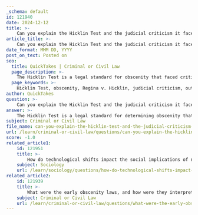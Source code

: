 ```yaml
---
_schema: default
id: 121940
date: 2024-12-12
title: >-
    Can you explain the Hicklin Test and the judicial criticism it faced?
article_title: >-
    Can you explain the Hicklin Test and the judicial criticism it faced?
date_format: MMM DD, YYYY
post_on_text: Posted on
seo:
  title: QuickTakes | Criminal or Civil Law
  page_description: >-
    The Hicklin Test is a legal standard for obscenity that faced criticism for being outdated, overly broad, and focusing on isolated passages rather than the work as a whole, leading to a shift towards community standards in modern obscenity law.
  page_keywords: >-
    Hicklin Test, obscenity, Regina v. Hicklin, judicial criticism, outdated standard, broad application, isolated passages, community standards, legal standard, freedom of expression, censorship, societal values
author: QuickTakes
question: >-
    Can you explain the Hicklin Test and the judicial criticism it faced?
answer: >-
    The Hicklin Test is a legal standard for determining obscenity that originated from the English case *Regina v. Hicklin* in 1868. The test was established to interpret the term "obscene" as defined in the Obscene Publications Act of 1857, which allowed for the destruction of obscene materials. The court, led by Lord Chief Justice Alexander Cockburn, articulated that any material that could "deprave and corrupt those whose minds are open to such immoral influences" was considered obscene, regardless of the context or the audience's actual exposure to the material.\n\nThe Hicklin Test faced significant judicial criticism for several reasons:\n\n1. **Outdated Standard**: Critics argued that the Hicklin Test was rooted in Victorian-era morality and was not suitable for contemporary society. Its focus on the potential corruptibility of the most vulnerable individuals, such as children, was seen as overly restrictive and not reflective of modern values regarding freedom of expression.\n\n2. **Overly Broad Application**: The test's broad definition of obscenity allowed for the censorship of a wide range of materials, including those that might not be inherently harmful or obscene. This led to concerns about the chilling effect on artistic and literary expression.\n\n3. **Focus on Isolated Passages**: The Hicklin Test assessed obscenity based on isolated passages rather than considering the work as a whole. This approach was criticized for failing to account for the context and overall message of the material, which could lead to unjust censorship.\n\n4. **Shift to Community Standards**: In response to the limitations of the Hicklin Test, courts, including the Indian Supreme Court, have moved towards a "community standards" test, which considers the prevailing standards of the community in determining what is considered obscene. This shift aims to balance the need for protecting societal morals with the right to freedom of expression.\n\nUltimately, the Hicklin Test was abolished in India in 2014, marking a significant shift in the legal landscape regarding obscenity and freedom of expression. The evolution of obscenity laws continues to reflect changing societal values and the need for a more nuanced approach to the regulation of potentially harmful materials.
subject: Criminal or Civil Law
file_name: can-you-explain-the-hicklin-test-and-the-judicial-criticism-it-faced.md
url: /learn/criminal-or-civil-law/questions/can-you-explain-the-hicklin-test-and-the-judicial-criticism-it-faced
score: -1.0
related_article1:
    id: 121951
    title: >-
        How do technological shifts impact the social implications of non-consensual image sharing?
    subject: Sociology
    url: /learn/sociology/questions/how-do-technological-shifts-impact-the-social-implications-of-nonconsensual-image-sharing
related_article2:
    id: 121939
    title: >-
        What were the early obscenity laws, and how were they interpreted historically?
    subject: Criminal or Civil Law
    url: /learn/criminal-or-civil-law/questions/what-were-the-early-obscenity-laws-and-how-were-they-interpreted-historically
---
```


&nbsp;